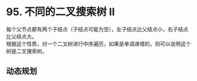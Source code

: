# 95. 不同的二叉搜索树 II
每个父节点都有两个子结点（子结点可能为空），左子结点比父结点小，右子结点比父结点大。  
根据这个性质，对一个二叉树进行中序遍历，如果是单调递增的，则可以说明这个树是二叉搜索树。  
## 动态规划
